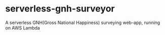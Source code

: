 # serverless-gnh-surveyor
A serverless GNH(Gross National Happiness) surveying web-app, running on AWS Lambda
